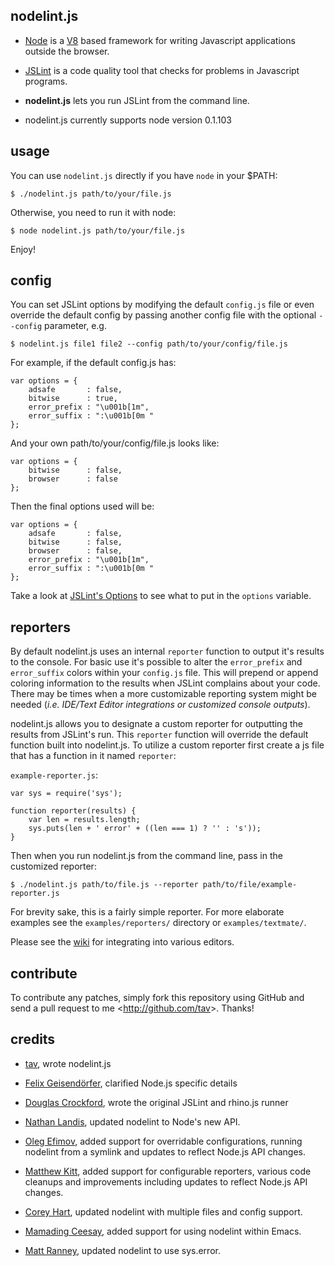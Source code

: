 nodelint.js
-----------

- [Node] is a [V8] based framework for writing Javascript applications outside
  the browser.

- [JSLint] is a code quality tool that checks for problems in Javascript programs.

- **nodelint.js** lets you run JSLint from the command line.

- nodelint.js currently supports node version 0.1.103

[Node]: http://nodejs.org/
[V8]: http://code.google.com/p/v8/
[JSLint]: http://www.jslint.com/lint.html



usage
-----

You can use `nodelint.js` directly if you have `node` in your $PATH:

    $ ./nodelint.js path/to/your/file.js

Otherwise, you need to run it with node:

    $ node nodelint.js path/to/your/file.js

Enjoy!


config
------

You can set JSLint options by modifying the default `config.js` file or even
override the default config by passing another config file with the optional
`--config` parameter, e.g.

    $ nodelint.js file1 file2 --config path/to/your/config/file.js

For example, if the default config.js has:

    var options = {
        adsafe       : false,
        bitwise      : true,
        error_prefix : "\u001b[1m",
        error_suffix : ":\u001b[0m "
    };

And your own path/to/your/config/file.js looks like:

    var options = {
        bitwise      : false,
        browser      : false
    };

Then the final options used will be:

    var options = {
        adsafe       : false,
        bitwise      : false,
        browser      : false,
        error_prefix : "\u001b[1m",
        error_suffix : ":\u001b[0m "
    };

Take a look at [JSLint's Options] to see what to put in the `options` variable.


reporters
---------

By default nodelint.js uses an internal `reporter` function to output it's results to the console. For basic use it's possible to alter the `error_prefix` and `error_suffix` colors within your `config.js` file. This will prepend or append coloring information to the results when JSLint complains about your code. There may be times when a more customizable reporting system might be needed (*i.e. IDE/Text Editor integrations or customized console outputs*). 

nodelint.js allows you to designate a custom reporter for outputting the results from JSLint's run. This `reporter` function will override the default function built into nodelint.js. To utilize a custom reporter first create a js file that has a function in it named `reporter`:

`example-reporter.js`:

    var sys = require('sys');

    function reporter(results) {
        var len = results.length;
        sys.puts(len + ' error' + ((len === 1) ? '' : 's'));
    }

Then when you run nodelint.js from the command line, pass in the customized reporter:

`$ ./nodelint.js path/to/file.js --reporter path/to/file/example-reporter.js`

For brevity sake, this is a fairly simple reporter. For more elaborate examples see the `examples/reporters/` directory or `examples/textmate/`.

Please see the [wiki][wiki] for integrating into various editors.

contribute
----------

To contribute any patches, simply fork this repository using GitHub and send a
pull request to me <<http://github.com/tav>>. Thanks!


credits
-------

- [tav], wrote nodelint.js

- [Felix Geisendörfer][felixge], clarified Node.js specific details

- [Douglas Crockford], wrote the original JSLint and rhino.js runner

- [Nathan Landis][my8bird], updated nodelint to Node's new API.

- [Oleg Efimov][Sannis], added support for overridable configurations, running
  nodelint from a symlink and updates to reflect Node.js API changes.

- [Matthew Kitt][mkitt], added support for configurable reporters, various code
  cleanups and improvements including updates to reflect Node.js API changes.

- [Corey Hart], updated nodelint with multiple files and config support.

- [Mamading Ceesay][evangineer], added support for using nodelint within Emacs.

- [Matt Ranney][mranney], updated nodelint to use sys.error.

[tav]: http://tav.espians.com
[felixge]: http://debuggable.com
[Douglas Crockford]: http://www.crockford.com
[my8bird]: http://github.com/my8bird
[Sannis]: http://github.com/Sannis
[mkitt]: http://github.com/mkitt
[Corey Hart]: http://www.codenothing.com
[evangineer]: http://github.com/evangineer
[mranney]: http://github.com/mranney

[JSLINT's Options]: http://www.jslint.com/lint.html#options
[wiki]: http://wiki.github.com/tav/nodelint.js/
